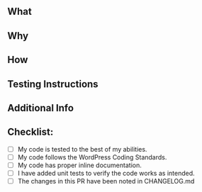 <!--
Thanks for taking the time to submit a Pull Request.
-->

## What
<!-- In a few words, what does this PR actually change -->

## Why
<!-- Why is this PR necessary? Please any existing previous issue(s) or PR(s) and include a short summary here, too -->

## How
<!-- How is your PR addressing the issue at hand? What are the implementation details?  -->

## Testing Instructions
<!-- Please include step by step instructions on how to test this PR. -->
<!-- 1. Open a Post or Page. -->
<!-- 2. Insert a Heading Block. -->
<!-- 3. etc. -->

## Additional Info
<!-- Please include any relevant logs, error output, GraphiQL screenshots, etc -->

## Checklist:
<!-- We encourage you to complete this checklist to the best of your abilities. If you can't do everything, that's okay too.  -->
- [ ] My code is tested to the best of my abilities.
- [ ] My code follows the WordPress Coding Standards. <!-- Check code: `composer run check-cs`, Guidelines: https://developer.wordpress.org/coding-standards/wordpress-coding-standards/php/ -->
- [ ] My code has proper inline documentation. <!-- Guidelines: https://developer.wordpress.org/coding-standards/inline-documentation-standards/php/ -->
- [ ] I have added unit tests to verify the code works as intended.
- [ ] The changes in this PR have been noted in CHANGELOG.md
